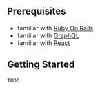 ## Prerequisites

- familiar with [Ruby On Rails](https://guides.rubyonrails.org/)
- familiar with [GraphQL](https://graphql-ruby.org/)
- familiar with [React](https://reactjs.org/)

## Getting Started

`TODO`
